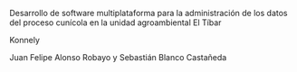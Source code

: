 Desarrollo de software multiplataforma para la administración de los datos del proceso cunícola en la unidad agroambiental El Tíbar 


Konnely 

 
Juan Felipe Alonso Robayo y Sebastián Blanco Castañeda 